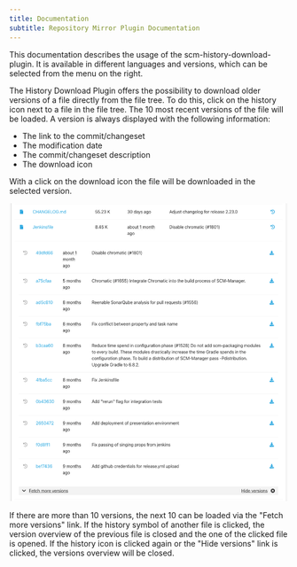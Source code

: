 ```yaml
---
title: Documentation
subtitle: Repository Mirror Plugin Documentation
---
```

This documentation describes the usage of the scm-history-download-plugin. It is available in different languages and versions, which can be selected from the menu on the right.

The History Download Plugin offers the possibility to download older versions of a file directly from the file tree.
To do this, click on the history icon next to a file in the file tree.
The 10 most recent versions of the file will be loaded.
A version is always displayed with the following information:

* The link to the commit/changeset
* The modification date
* The commit/changeset description
* The download icon

With a click on the download icon the file will be downloaded in the selected version.

![File tree with open version overview](assets/overview.png)

If there are more than 10 versions, the next 10 can be loaded via the "Fetch more versions" link.
If the history symbol of another file is clicked, 
the version overview of the previous file is closed and the one of the clicked file is opened.
If the history icon is clicked again or the "Hide versions" link is clicked, 
the versions overview will be closed.
